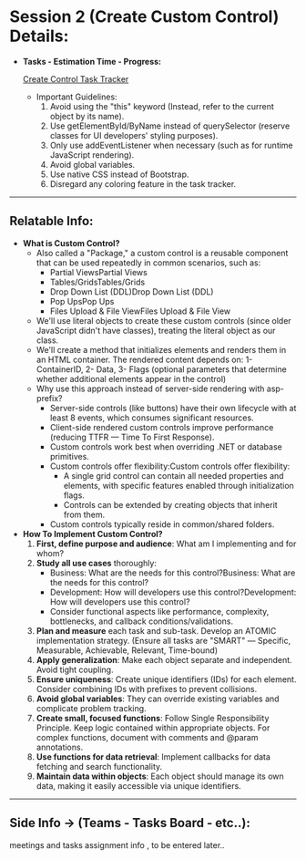 # Session 2 (Create Custom Control) Details:

- **Tasks - Estimation Time - Progress:**
    
    [Create Control Task Tracker](https://www.notion.so/25b79482a7ac80589945da463f708160?pvs=21)
    
    - Important Guidelines:
        1. Avoid using the "this" keyword (Instead, refer to the current object by its name).
        2. Use getElementById/ByName instead of querySelector (reserve classes for UI developers' styling purposes).
        3. Only use addEventListener when necessary (such as for runtime JavaScript rendering).
        4. Avoid global variables.
        5. Use native CSS instead of Bootstrap.
        6. Disregard any coloring feature in the task tracker.

---

## **Relatable Info:**

- **What is Custom Control?**
    - Also called a "Package," a custom control is a reusable component that can be used repeatedly in common scenarios, such as:
        - Partial ViewsPartial Views
        - Tables/GridsTables/Grids
        - Drop Down List (DDL)Drop Down List (DDL)
        - Pop UpsPop Ups
        - Files Upload & File ViewFiles Upload & File View
    - We'll use literal objects to create these custom controls (since older JavaScript didn't have classes), treating the literal object as our class.
    - We'll create a method that initializes elements and renders them in an HTML container. The rendered content depends on:
    1- ContainerID,
    2- Data,
    3- Flags (optional parameters that determine whether additional elements appear in the control)
    - Why use this approach instead of server-side rendering with asp- prefix?
        - Server-side controls (like buttons) have their own lifecycle with at least 8 events, which consumes significant resources.
        - Client-side rendered custom controls improve performance (reducing TTFR — Time To First Response).
        - Custom controls work best when overriding .NET or database primitives.
        - Custom controls offer flexibility:Custom controls offer flexibility:
            - A single grid control can contain all needed properties and elements, with specific features enabled through initialization flags.
            - Controls can be extended by creating objects that inherit from them.
        - Custom controls typically reside in common/shared folders.
- **How To Implement Custom Control?**
    1. **First, define purpose and audience**: What am I implementing and for whom?
    2. **Study all use cases** thoroughly:
        - Business: What are the needs for this control?Business: What are the needs for this control?
        - Development: How will developers use this control?Development: How will developers use this control?
        - Consider functional aspects like performance, complexity, bottlenecks, and callback conditions/validations.
    3. **Plan and measure** each task and sub-task. Develop an ATOMIC implementation strategy. (Ensure all tasks are "SMART" — Specific, Measurable, Achievable, Relevant, Time-bound)
    4. **Apply generalization**: Make each object separate and independent. Avoid tight coupling.
    5. **Ensure uniqueness**: Create unique identifiers (IDs) for each element. Consider combining IDs with prefixes to prevent collisions.
    6. **Avoid global variables**: They can override existing variables and complicate problem tracking.
    7. **Create small, focused functions**: Follow Single Responsibility Principle. Keep logic contained within appropriate objects. For complex functions, document with comments and @param annotations.
    8. **Use functions for data retrieval**: Implement callbacks for data fetching and search functionality.
    9. **Maintain data within objects**: Each object should manage its own data, making it easily accessible via unique identifiers.

---

## **Side Info → (Teams - Tasks Board - etc..):**

meetings and tasks assignment info , to be entered later..
